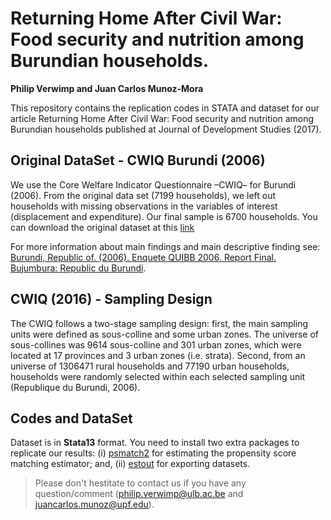 # Returning Home After Civil War: Food security and nutrition among Burundian households.
**Philip Verwimp and Juan Carlos Munoz-Mora**

This repository contains the replication codes in STATA and dataset for our article Returning Home After Civil War: Food security and nutrition among Burundian households published at Journal of Development Studies (2017).

## Original DataSet - CWIQ Burundi (2006)

We use the Core Welfare Indicator Questionnaire –CWIQ– for Burundi (2006). From the original data set (7199 households), we left out households with missing observations in the variables of interest (displacement and expenditure). Our final sample is 6700 households. You can download the original dataset at this [link](http://catalog.ihsn.org/index.php/catalog/2126/related_materials)

For more information about main findings and main descriptive finding see: [Burundi, Republic of. (2006). Enquete QUIBB 2006. Report Final. Bujumbura: Republic du Burundi](https://www.google.be/url?sa=t&rct=j&q=&esrc=s&source=web&cd=1&ved=0ahUKEwjF4cGUmJnSAhWEIsAKHVZ_AS0QFgghMAA&url=http%3A%2F%2Fcatalog.ihsn.org%2Findex.php%2Fcatalog%2F2126%2Fdownload%2F36422&usg=AFQjCNEE_Y7SH36hIgehumiTYFXK65i8Bg&bvm=bv.147448319,d.bGs).

## CWIQ (2016) - Sampling Design

The CWIQ follows a two-stage sampling design: first, the main sampling units were defined as sous-colline and some urban zones. The universe of sous-collines was 9614 sous-colline and 301 urban zones, which were located at 17 provinces and 3 urban zones (i.e. strata).  Second, from an universe of 1306471 rural households and 77190 urban households, households were randomly selected within each selected sampling unit (Republique du Burundi, 2006).

## Codes and DataSet

Dataset is in **Stata13** format. You need to install two extra packages to replicate our results: (i)  [psmatch2](https://ideas.repec.org/c/boc/bocode/s432001.html) for estimating the propensity score matching estimator; and, (ii) [estout](http://repec.org/bocode/e/estout/esttab.html) for exporting datasets.

> Please don't hestitate to contact us if you have any question/comment (philip.verwimp@ulb.ac.be and juancarlos.munoz@upf.edu).

